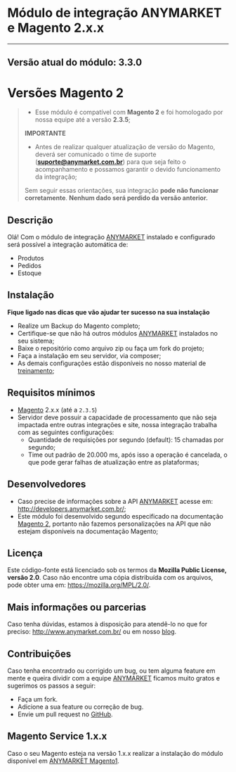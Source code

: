 Módulo de integração ANYMARKET e Magento 2.x.x
===========================================
---
Versão atual do módulo: **3.3.0**
---

**Versões Magento 2**
========================
> - Esse módulo é compatível com **Magento 2** e foi homologado por nossa equipe até a versão **2.3.5**;
>
> **IMPORTANTE**
> - Antes de realizar qualquer atualização de versão do Magento, deverá ser comunicado o time de suporte (**suporte@anymarket.com.br**) para que seja feito o
    acompanhamento e possamos garantir o devido funcionamento da integração;
>
> Sem seguir essas orientações, sua integração **pode não funcionar corretamente**.
> **Nenhum dado será perdido da versão anterior.**

Descrição
---------
Olá! Com o módulo de integração [ANYMARKET] instalado e configurado será possível a integração automática de:
- Produtos
- Pedidos
- Estoque

Instalação
----------
**Fique ligado nas dicas que vão ajudar ter sucesso na sua instalação**

- Realize um Backup do Magento completo;
- Certifique-se que não há outros módulos [ANYMARKET] instalados no seu sistema;
- Baixe o repositório como arquivo zip ou faça um fork do projeto;
- Faça a instalação em seu servidor, via composer;
- As demais configurações estão disponíveis no nosso material de [treinamento];

Requisitos mínimos
------------------
- [Magento] 2.x.x (até a `2.3.5`)
- Servidor deve possuir a capacidade de processamento que não seja impactada entre outras integrações e site, nossa integração trabalha com as seguintes
  configurações:
    - Quantidade de requisições por segundo (default): 15 chamadas por segundo;
    - Time out padrão de 20.000 ms, após isso a operação é cancelada, o que pode gerar falhas de atualização entre as plataformas;

Desenvolvedores
----
- Caso precise de informações sobre a API [ANYMARKET] acesse em: http://developers.anymarket.com.br/;
- Este módulo foi desenvolvido segundo especificado na documentação [Magento 2], portanto não fazemos personalizações na API que não estejam disponíveis na
  documentação Magento;

Licença
-------
Este código-fonte está licenciado sob os termos da **Mozilla Public License, versão 2.0**.
Caso não encontre uma cópia distribuída com os arquivos, pode obter uma em: https://mozilla.org/MPL/2.0/.

Mais informações ou parcerias
--------
Caso tenha dúvidas, estamos à disposição para atendê-lo no que for preciso: http://www.anymarket.com.br/ ou em nosso [blog].

Contribuições
-------------
Caso tenha encontrado ou corrigido um bug, ou tem alguma feature em mente e queira dividir com a equipe [ANYMARKET] ficamos muito gratos e sugerimos os 
passos a seguir:

* Faça um fork.
* Adicione a sua feature ou correção de bug.
* Envie um pull request no [GitHub].

Magento Service 1.x.x
-------------
Caso o seu Magento esteja na versão 1.x.x realizar a instalação do módulo disponível em [ANYMARKET Magento1].


[Magento]: https://www.magentocommerce.com/
[Magento 2]: https://devdocs.magento.com/
[treinamento]: https://treinamento.anymarket.com.br/
[ANYMARKET]: http://www.anymarket.com.br
[GitHub]: https://github.com/AnyMarket/magento2
[blog]: http://marketplace.anymarket.com.br/
[ANYMARKET Magento1]: https://github.com/AnyMarket/magentoService
